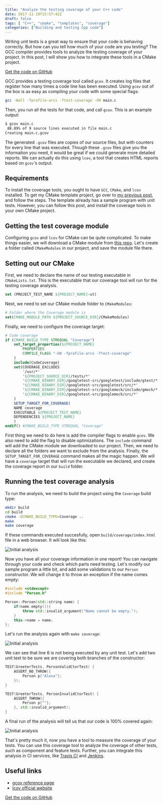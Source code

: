 ```yaml
---
title: "Analyze the testing coverage of your C++ code"
date: 2017-11-18T15:57:42Z
draft: false
tags: [ "C++", "cmake", "templates", "coverage"]
categories: ["Building and testing Cpp code"]
---
```

Writing unit tests is a great way to ensure that your code is behaving correctly. But how can you tell how much of your code are you testing? The GCC compiler provides tools to analyze the testing coverage of your project. In this post, I will show you how to integrate these tools in a CMake project.
<!--more-->

<a class=button href="https://github.com/eariassoto/cpp-project-template" target="%5fblank">Get the code on GitHub</a>

GCC provides a testing coverage tool called `gcov`. It creates log files that register how many times a code line has been executed. Using `gcov` out of the box is as easy as compiling your code with some special flags:

```bash
gcc -Wall -fprofile-arcs -ftest-coverage -O0 main.c
```

Then, you run all the tests for that code, and call `gcov`. This is an example output:
```bash
$ gcov main.c 
 88.89% of 9 source lines executed in file main.c
Creating main.c.gcov
```

The generated `.gcov` files are copies of our source files, but with counters for every line that was executed. Though these `.gcov` files give you the information you need, it would be great if we could generate more detailed reports. We can actually do this using `lcov`, a tool that creates HTML reports based on `gcov`'s output.

## Requirements
To install the coverage tools, you ought to have `GCC`, `CMake`, and `lcov` installed. To get my CMake template project, go over to [my previous post](https://eariassoto.github.io/2017/10/test-your-c---code-with-the-google-test-framework/), and follow the steps. The template already has a sample program with unit tests. However, you can follow this post, and install the coverage tools in your own CMake project.

## Getting the test coverage module
Configuring `gcov` and `lcov` for CMake can be quite complicated. To make things easier, we will download a CMake module from [this repo](https://github.com/bilke/cmake-modules/blob/master/CodeCoverage.cmake). Let's create a folder called `CMakeModules` in our project, and save the module file there.

## Setting out our CMake
First, we need to declare the name of our testing executable in `CMakeLists.txt`. This is the executable that our coverage tool will run for the testing coverage analysis.

```cmake
set (PROJECT_TEST_NAME ${PROJECT_NAME}-ut)
```

Next, we need to set our CMake module folder to `CMakeModules`:

```cmake
# Folder where the Coverage module is
set(CMAKE_MODULE_PATH ${PROJECT_SOURCE_DIR}/CMakeModules)
```

Finally, we need to configure the coverage target:
```cmake
# Code coverage
if (CMAKE_BUILD_TYPE STREQUAL "Coverage")
    set_target_properties(${PROJECT_NAME}
        PROPERTIES
        COMPILE_FLAGS "-O0 -fprofile-arcs -ftest-coverage"
    )
    include(CodeCoverage)
    set(COVERAGE_EXCLUDES
        '/usr/*'
		'${PROJECT_SOURCE_DIR}/tests/*'
		'${CMAKE_BINARY_DIR}/googletest-src/googletest/include/gtest/*'
		'${CMAKE_BINARY_DIR}/googletest-src/googletest/src/*'
		'${CMAKE_BINARY_DIR}/googletest-src/googlemock/include/gmock/*'
        '${CMAKE_BINARY_DIR}/googletest-src/googlemock/src/*'
    )
    SETUP_TARGET_FOR_COVERAGE(
	NAME coverage
	EXECUTABLE ${PROJECT_TEST_NAME}
	DEPENDENCIES ${PROJECT_NAME}
    )
endif() #CMAKE_BUILD_TYPE STREQUAL "Coverage"
```

First thing we need to do here is add the compiler flags to enable `gcov`. We also need to add the flag to disable optimizations. The `include` command will add the CMake module we downloaded to our project. Then, we need to declare all the folders we want to exclude from the analysis. Finally, the `SETUP_TARGET_FOR_COVERAGE` command makes all the magic happen. We will have a `coverage` target that will run the executable we declared, and create the coverage report in our `build` folder.

## Running the test coverage analysis
To run the analysis, we need to build the project using the `Coverage` build type:

```bash
mkdir build
cd build
cmake -DCMAKE_BUILD_TYPE=Coverage ..
make
make coverage
```

If these commands executed succesfully, open `build/coverage/index.html` file in a web browser. It will look like this:
 
![Initial analysis](/static/img/lcov1.PNG)

Now you have all your coverage information in one report! You can navigate through your code and check which parts need testing. Let's modify our sample program a little bit, and add some validations to our `Person` constructor. We will change it to throw an exception if the name comes empty:

```c++
#include <stdexcept>
#include "Person.h"

Person::Person(std::string name) {
	if(name.empty()){
	    throw std::invalid_argument("Name cannot be empty.");
	}
	this->name = name;
};
```

Let's run the analysis again with `make coverage`:

![Initial analysis](/static/img/lcov2.PNG)

We can see that line 6 is not being executed by any unit test. Let's add two unit test to be sure we are covering both branches of the constructor:

```c++
TEST(GreeterTests, PersonValidCtorTest) {
	ASSERT_NO_THROW({
		Person p{"Alexa"};
	});
}

TEST(GreeterTests, PersonInvalidCtorTest) {
	ASSERT_THROW({
		Person p{""};
	}, std::invalid_argument);
}
```

A final run of the analysis will tell us that our code is 100% covered again:

![Initial analysis](/static/img/lcov3.PNG)

That's pretty much it, now you have a tool to measure the coverage of your tests. You can use this coverage tool to analyze the coverage of other tests, such as component and feature tests. Further, you can integrate this analysis in CI services, like [Travis CI](https://travis-ci.org/) and [Jenkins](https://jenkins.io/index.html).

## Useful links
+ [gcov reference page](https://gcc.gnu.org/onlinedocs/gcc-5.3.0/gcc/Gcov.html)
+ [lcov official website](http://ltp.sourceforge.net/coverage/lcov.php)

<a class=button href="https://github.com/eariassoto/cpp-project-template" target="%5fblank">Get the code on GitHub</a>
